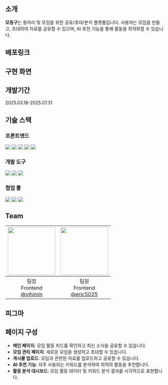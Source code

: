 ## 소개
**모동구**는 동아리 및 모임을 위한 공유/초대/분석 플랫폼입니다. 사용자는 모임을 만들고, 초대하여 자료를 공유할 수 있으며, AI 추천 기능을 통해 활동을 최적화할 수 있습니다.

## 배포링크


## 구현 화면


## 개발기간
2025.03.18-2025.07.31

## 기술 스택
### 프론트엔드
<img src="https://img.shields.io/badge/React-61DAFB?style=for-the-badge&logo=React&logoColor=black"/> <img src="https://img.shields.io/badge/Next.js-000000?style=for-the-badge&logo=Next.js&logoColor=white"/> <img src="https://img.shields.io/badge/Tailwind CSS-06B6D4?style=for-the-badge&logo=Tailwind CSS&logoColor=white"/> <img src="https://img.shields.io/badge/TypeScript-3178C6?style=for-the-badge&logo=TypeScript&logoColor=white"/> <img src="https://img.shields.io/badge/Zustand-000000?style=for-the-badge&logoColor=white"/>

### 개발 도구
<img src="https://img.shields.io/badge/Visual%20Studio%20Code-0078d7.svg?style=for-the-badge&logo=visual-studio-code&logoColor=white"/> <img src="https://img.shields.io/badge/GitHub-%23121011.svg?style=for-the-badge&logo=github&logoColor=white"/> <img src="https://img.shields.io/badge/Vitest-6E9F18?style=for-the-badge&logo=vitest&logoColor=white"/>

### 협업 툴
<img src="https://img.shields.io/badge/Figma-F24E1E?style=for-the-badge&logo=figma&logoColor=white"/> <img src="https://img.shields.io/badge/Notion-000000?style=for-the-badge&logo=notion&logoColor=white"/> <img src="https://img.shields.io/badge/GitHub%20Projects-000000?style=for-the-badge&logo=github&logoColor=white"/>

## Team
|<img src="https://avatars.githubusercontent.com/u/127826452?v=4" width="150" height="150"/>|<img src="https://avatars.githubusercontent.com/u/190096282?v=4" width="150" height="150"/>|
|:-:|:-:|
|팀장<br/>Frontend<br/>[@yihimin](https://github.com/yihimin)|팀원<br/>Frontend<br/>[@eric5025](https://github.com/eric5025)|

## 피그마


## 페이지 구성
* **메인 페이지**: 모임 활동 피드를 확인하고 최신 소식을 공유할 수 있습니다.
* **모임 관리 페이지**: 새로운 모임을 생성하고 초대할 수 있습니다.
* **게시물 업로드**: 모임과 관련된 자료를 업로드하고 공유할 수 있습니다.
* **AI 추천 기능**: 자주 사용되는 키워드를 분석하여 최적의 활동을 추천합니다.
* **활동 분석 대시보드**: 모임 활동 데이터 및 키워드 분석 결과를 시각적으로 표현합니다.

